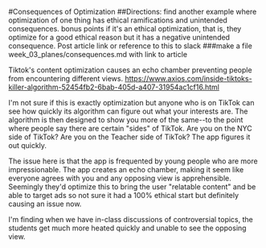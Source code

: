 #Consequences of Optimization
##Directions: find another example where optimization of one thing has ethical ramifications and unintended consequences. bonus points if it's an ethical optimization, that is, they optimize for a good ethical reason but it has a negative unintended consequence. Post article link or reference to this to slack
###make a file week_03_planes/consequences.md  with link to article

Tiktok's content optimization causes an echo chamber preventing people from encountering different views. https://www.axios.com/inside-tiktoks-killer-algorithm-52454fb2-6bab-405d-a407-31954ac1cf16.html

I'm not sure if this is exactly optimization but anyone who is on TikTok can see how quickly its algorithm can figure out what your interests are. The algorithm is then designed to show you more of the same--to the point where people say there are certain "sides" of TikTok. Are you on the NYC side of TikTok? Are you on the Teacher side of TikTok? The app figures it out quickly.

The issue here is that the app is frequented by young people who are more impressionable. The app creates an echo chamber, making it seem like everyone agrees with you and any opposing view is apprehensible. Seemingly they'd optimize this to bring the user "relatable content" and be able to target ads so not sure it had a 100% ethical start but definitely causing an issue now.

I'm finding when we have in-class discussions of controversial topics, the students get much more heated quickly and unable to see the opposing view. 
